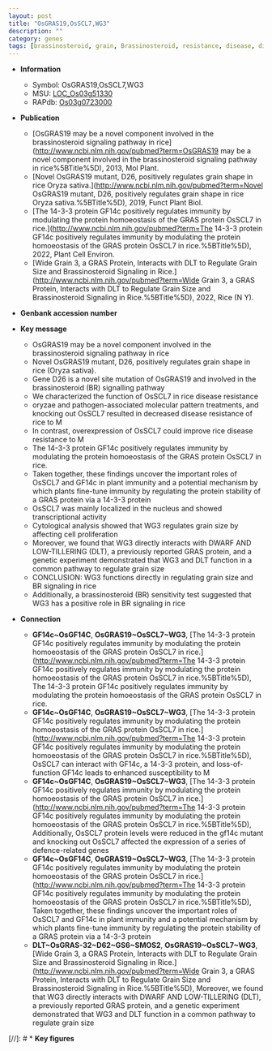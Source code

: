 ```yaml
---
layout: post
title: "OsGRAS19,OsSCL7,WG3"
description: ""
category: genes
tags: [brassinosteroid, grain, Brassinosteroid, resistance, disease, disease resistance, immunity, nucleus, grain size, BR, BR signaling, dwarf,  BR , cell proliferation]
---
```


* **Information**  
    + Symbol: OsGRAS19,OsSCL7,WG3  
    + MSU: [LOC_Os03g51330](http://rice.uga.edu/cgi-bin/ORF_infopage.cgi?orf=LOC_Os03g51330)  
    + RAPdb: [Os03g0723000](http://rapdb.dna.affrc.go.jp/viewer/gbrowse_details/irgsp1?name=Os03g0723000)  

* **Publication**  
    + [OsGRAS19 may be a novel component involved in the brassinosteroid signaling pathway in rice](http://www.ncbi.nlm.nih.gov/pubmed?term=OsGRAS19 may be a novel component involved in the brassinosteroid signaling pathway in rice%5BTitle%5D), 2013, Mol Plant.
    + [Novel OsGRAS19 mutant, D26, positively regulates grain shape in rice Oryza sativa.](http://www.ncbi.nlm.nih.gov/pubmed?term=Novel OsGRAS19 mutant, D26, positively regulates grain shape in rice Oryza sativa.%5BTitle%5D), 2019, Funct Plant Biol.
    + [The 14-3-3 protein GF14c positively regulates immunity by modulating the protein homoeostasis of the GRAS protein OsSCL7 in rice.](http://www.ncbi.nlm.nih.gov/pubmed?term=The 14-3-3 protein GF14c positively regulates immunity by modulating the protein homoeostasis of the GRAS protein OsSCL7 in rice.%5BTitle%5D), 2022, Plant Cell Environ.
    + [Wide Grain 3, a GRAS Protein, Interacts with DLT to Regulate Grain Size and Brassinosteroid Signaling in Rice.](http://www.ncbi.nlm.nih.gov/pubmed?term=Wide Grain 3, a GRAS Protein, Interacts with DLT to Regulate Grain Size and Brassinosteroid Signaling in Rice.%5BTitle%5D), 2022, Rice (N Y).

* **Genbank accession number**  

* **Key message**  
    + OsGRAS19 may be a novel component involved in the brassinosteroid signaling pathway in rice
    + Novel OsGRAS19 mutant, D26, positively regulates grain shape in rice (Oryza sativa).
    + Gene D26 is a novel site mutation of OsGRAS19 and involved in the brassinosteroid (BR) signalling pathway
    + We characterized the function of OsSCL7 in rice disease resistance
    + oryzae and pathogen-associated molecular pattern treatments, and knocking out OsSCL7 resulted in decreased disease resistance of rice to M
    + In contrast, overexpression of OsSCL7 could improve rice disease resistance to M
    + The 14-3-3 protein GF14c positively regulates immunity by modulating the protein homoeostasis of the GRAS protein OsSCL7 in rice.
    + Taken together, these findings uncover the important roles of OsSCL7 and GF14c in plant immunity and a potential mechanism by which plants fine-tune immunity by regulating the protein stability of a GRAS protein via a 14-3-3 protein
    + OsSCL7 was mainly localized in the nucleus and showed transcriptional activity
    + Cytological analysis showed that WG3 regulates grain size by affecting cell proliferation
    + Moreover, we found that WG3 directly interacts with DWARF AND LOW-TILLERING (DLT), a previously reported GRAS protein, and a genetic experiment demonstrated that WG3 and DLT function in a common pathway to regulate grain size
    + CONCLUSION: WG3 functions directly in regulating grain size and BR signaling in rice
    + Additionally, a brassinosteroid (BR) sensitivity test suggested that WG3 has a positive role in BR signaling in rice

* **Connection**  
    + __GF14c~OsGF14C__, __OsGRAS19~OsSCL7~WG3__, [The 14-3-3 protein GF14c positively regulates immunity by modulating the protein homoeostasis of the GRAS protein OsSCL7 in rice.](http://www.ncbi.nlm.nih.gov/pubmed?term=The 14-3-3 protein GF14c positively regulates immunity by modulating the protein homoeostasis of the GRAS protein OsSCL7 in rice.%5BTitle%5D), The 14-3-3 protein GF14c positively regulates immunity by modulating the protein homoeostasis of the GRAS protein OsSCL7 in rice.
    + __GF14c~OsGF14C__, __OsGRAS19~OsSCL7~WG3__, [The 14-3-3 protein GF14c positively regulates immunity by modulating the protein homoeostasis of the GRAS protein OsSCL7 in rice.](http://www.ncbi.nlm.nih.gov/pubmed?term=The 14-3-3 protein GF14c positively regulates immunity by modulating the protein homoeostasis of the GRAS protein OsSCL7 in rice.%5BTitle%5D),  OsSCL7 can interact with GF14c, a 14-3-3 protein, and loss-of-function GF14c leads to enhanced susceptibility to M
    + __GF14c~OsGF14C__, __OsGRAS19~OsSCL7~WG3__, [The 14-3-3 protein GF14c positively regulates immunity by modulating the protein homoeostasis of the GRAS protein OsSCL7 in rice.](http://www.ncbi.nlm.nih.gov/pubmed?term=The 14-3-3 protein GF14c positively regulates immunity by modulating the protein homoeostasis of the GRAS protein OsSCL7 in rice.%5BTitle%5D),  Additionally, OsSCL7 protein levels were reduced in the gf14c mutant and knocking out OsSCL7 affected the expression of a series of defence-related genes
    + __GF14c~OsGF14C__, __OsGRAS19~OsSCL7~WG3__, [The 14-3-3 protein GF14c positively regulates immunity by modulating the protein homoeostasis of the GRAS protein OsSCL7 in rice.](http://www.ncbi.nlm.nih.gov/pubmed?term=The 14-3-3 protein GF14c positively regulates immunity by modulating the protein homoeostasis of the GRAS protein OsSCL7 in rice.%5BTitle%5D),  Taken together, these findings uncover the important roles of OsSCL7 and GF14c in plant immunity and a potential mechanism by which plants fine-tune immunity by regulating the protein stability of a GRAS protein via a 14-3-3 protein
    + __DLT~OsGRAS-32~D62~GS6~SMOS2__, __OsGRAS19~OsSCL7~WG3__, [Wide Grain 3, a GRAS Protein, Interacts with DLT to Regulate Grain Size and Brassinosteroid Signaling in Rice.](http://www.ncbi.nlm.nih.gov/pubmed?term=Wide Grain 3, a GRAS Protein, Interacts with DLT to Regulate Grain Size and Brassinosteroid Signaling in Rice.%5BTitle%5D),  Moreover, we found that WG3 directly interacts with DWARF AND LOW-TILLERING (DLT), a previously reported GRAS protein, and a genetic experiment demonstrated that WG3 and DLT function in a common pathway to regulate grain size

[//]: # * **Key figures**  


